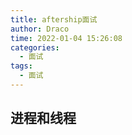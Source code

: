 ```yaml
---
title: aftership面试
author: Draco
time: 2022-01-04 15:26:08
categories: 
  - 面试
tags: 
  - 面试
---
```




## 进程和线程


